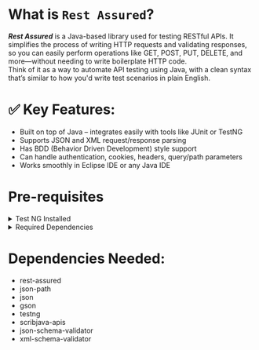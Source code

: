 # What is `Rest Assured`?
***Rest Assured*** is a Java-based library used for testing RESTful APIs. It simplifies the process of writing HTTP requests and validating responses, so you can easily perform operations like GET, POST, PUT, DELETE, and more—without needing to write boilerplate HTTP code.</br>
Think of it as a way to automate API testing using Java, with a clean syntax that’s similar to how you'd write test scenarios in plain English.
# ✅ Key Features:
 - Built on top of Java – integrates easily with tools like JUnit or TestNG
 - Supports JSON and XML request/response parsing
 - Has BDD (Behavior Driven Development) style support
 - Can handle authentication, cookies, headers, query/path parameters
 - Works smoothly in Eclipse IDE or any Java IDE
# Pre-requisites
<details>
 <summary>Test NG Installed</summary>

 Add Gif Here
</details>
<details>
 <summary>Required Dependencies</summary>

Add Gif Here
</details>

# Dependencies Needed:
 - rest-assured 
 - json-path
 - json
 - gson
 - testng
 - scribjava-apis
 - json-schema-validator
 - xml-schema-validator

